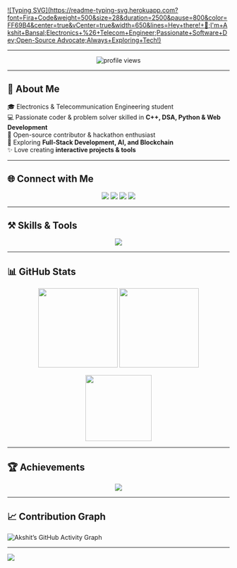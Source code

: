 <!-- Header Typing Animation -->
[![Typing SVG](https://readme-typing-svg.herokuapp.com?font=Fira+Code&weight=500&size=28&duration=2500&pause=800&color=FF69B4&center=true&vCenter=true&width=650&lines=Hey+there!+👋;I'm+Akshit+Bansal;Electronics+%26+Telecom+Engineer;Passionate+Software+Dev;Open-Source Advocate;Always+Exploring+Tech!)](https://git.io/typing-svg)

---

<!-- Profile Views & Badge -->
<p align="center"> 
  <img src="https://komarev.com/ghpvc/?username=akshitbansal2005&label=Profile+Views&color=ff69b4&style=flat" alt="profile views" /> 
</p>

---

## 🌟 About Me  
🎓 Electronics & Telecommunication Engineering student  
💻 Passionate coder & problem solver skilled in **C++, DSA, Python & Web Development**  
🚀 Open-source contributor & hackathon enthusiast  
🌱 Exploring **Full-Stack Development, AI, and Blockchain**  
✨ Love creating **interactive projects & tools**  

---

## 🌐 Connect with Me  
<p align="center">
  <a href="mailto:akshitbansal2005@gmail.com"><img src="https://img.shields.io/badge/Gmail-D14836?style=for-the-badge&logo=gmail&logoColor=white" /></a>
  <a href="https://www.linkedin.com/in/akshit-bansal-a05247232/"><img src="https://img.shields.io/badge/LinkedIn-0A66C2?style=for-the-badge&logo=linkedin&logoColor=white" /></a>
  <a href="https://www.instagram.com/_excusemeakshit_"><img src="https://img.shields.io/badge/Instagram-E4405F?style=for-the-badge&logo=instagram&logoColor=white" /></a>
  <a href="https://github.com/akshitbansal2005"><img src="https://img.shields.io/badge/GitHub-181717?style=for-the-badge&logo=github&logoColor=white" /></a>
</p>

---

## ⚒️ Skills & Tools  
<p align="center">
  <img src="https://skillicons.dev/icons?i=cpp,python,html,css,js,react,nodejs,git,github,linux,vscode,figma,docker" />
</p>

---

## 📊 GitHub Stats  
<p align="center">
  <img src="https://github-readme-stats.vercel.app/api?username=akshitbansal2005&show_icons=true&theme=radical&count_private=true" height="180"/>
  <img src="https://github-readme-streak-stats.herokuapp.com/?user=akshitbansal2005&theme=radical" height="180"/>
</p>

<p align="center">
  <img src="https://github-readme-stats.vercel.app/api/top-langs/?username=akshitbansal2005&layout=compact&theme=radical" height="150"/>
</p>

---

## 🏆 Achievements  
<p align="center">
  <img src="https://github-profile-trophy.vercel.app/?username=akshitbansal2005&theme=radical&margin-w=10&margin-h=10&no-frame=true" />
</p>

---

## 📈 Contribution Graph  
![Akshit’s GitHub Activity Graph](https://github-readme-activity-graph.vercel.app/graph?username=akshitbansal2005&theme=react-dark&hide_border=true&bg_color=0D1117&line=00FFCC&point=FFFFFF)

---

<!-- Footer Animated Wave -->
<img src="https://capsule-render.vercel.app/api?type=waving&color=gradient&height=140&section=footer"/>
